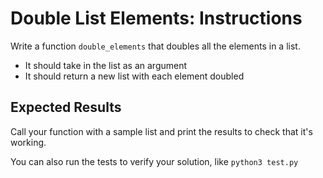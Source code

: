 # Double List Elements: Instructions

Write a function `double_elements` that doubles all the elements in a list.

* It should take in the list as an argument
* It should return a new list with each element doubled

## Expected Results

Call your function with a sample list and print the results to check that it's working.

You can also run the tests to verify your solution, like `python3 test.py`
